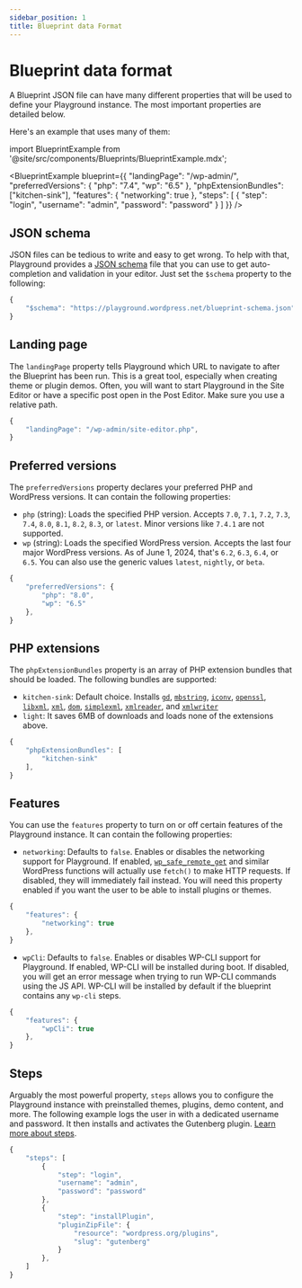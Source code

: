 ```yaml
---
sidebar_position: 1
title: Blueprint data Format
---
```


# Blueprint data format

A Blueprint JSON file can have many different properties that will be used to define your Playground instance. The most important properties are detailed below.

Here's an example that uses many of them:

import BlueprintExample from '@site/src/components/Blueprints/BlueprintExample.mdx';

<BlueprintExample blueprint={{
	"landingPage": "/wp-admin/",
	"preferredVersions": {
		"php": "7.4",
		"wp": "6.5"
	},
	"phpExtensionBundles": ["kitchen-sink"],
	"features": {
		"networking": true
	},
	"steps": [
		{
			"step": "login",
			"username": "admin",
			"password": "password"
		}
	]
}} />

## JSON schema

JSON files can be tedious to write and easy to get wrong. To help with that, Playground provides a [JSON schema](https://playground.wordpress.net/blueprint-schema.json) file that you can use to get auto-completion and validation in your editor. Just set the `$schema` property to the following:

```js
{
	"$schema": "https://playground.wordpress.net/blueprint-schema.json",
}
```

## Landing page

The `landingPage` property tells Playground which URL to navigate to after the Blueprint has been run. This is a great tool, especially when creating theme or plugin demos. Often, you will want to start Playground in the Site Editor or have a specific post open in the Post Editor. Make sure you use a relative path.

```js
{
	"landingPage": "/wp-admin/site-editor.php",
}
```

## Preferred versions

The `preferredVersions` property declares your preferred PHP and WordPress versions. It can contain the following properties:

-   `php` (string): Loads the specified PHP version. Accepts `7.0`, `7.1`, `7.2`, `7.3`, `7.4`, `8.0`, `8.1`, `8.2`, `8.3`, or `latest`. Minor versions like `7.4.1` are not supported.
-   `wp` (string): Loads the specified WordPress version. Accepts the last four major WordPress versions. As of June 1, 2024, that's `6.2`, `6.3`, `6.4`, or `6.5`. You can also use the generic values `latest`, `nightly`, or `beta`.

```js
{
	"preferredVersions": {
		"php": "8.0",
		"wp": "6.5"
	},
}
```

## PHP extensions

The `phpExtensionBundles` property is an array of PHP extension bundles that should be loaded. The following bundles are supported:

-   `kitchen-sink`: Default choice. Installs [`gd`](https://www.php.net/manual/en/book.image.php), [`mbstring`](https://www.php.net/manual/en/mbstring.installation.php), [`iconv`](https://www.php.net/manual/en/function.iconv.php), [`openssl`](https://www.php.net/manual/en/book.openssl.php), [`libxml`](https://www.php.net/manual/en/book.libxml.php), [`xml`](https://www.php.net/manual/en/xml.installation.php), [`dom`](https://www.php.net/manual/en/intro.dom.php), [`simplexml`](https://www.php.net/manual/en/book.simplexml.php), [`xmlreader`](https://www.php.net/manual/en/book.xmlreader.php), and [`xmlwriter`](https://www.php.net/manual/en/book.xmlwriter.php)
-   `light`: It saves 6MB of downloads and loads none of the extensions above.

```js
{
	"phpExtensionBundles": [
		"kitchen-sink"
	],
}
```

## Features

You can use the `features` property to turn on or off certain features of the Playground instance. It can contain the following properties:

-   `networking`: Defaults to `false`. Enables or disables the networking support for Playground. If enabled, [`wp_safe_remote_get`](https://developer.wordpress.org/reference/functions/wp_safe_remote_get/) and similar WordPress functions will actually use `fetch()` to make HTTP requests. If disabled, they will immediately fail instead. You will need this property enabled if you want the user to be able to install plugins or themes.

```js
{
	"features": {
		"networking": true
	},
}
```

-   `wpCli`: Defaults to `false`. Enables or disables WP-CLI support for Playground. If enabled, WP-CLI will be installed during boot. If disabled, you will get an error message when trying to run WP-CLI commands using the JS API. WP-CLI will be installed by default if the blueprint contains any `wp-cli` steps.

```js
{
	"features": {
		"wpCli": true
	},
}
```

## Steps

Arguably the most powerful property, `steps` allows you to configure the Playground instance with preinstalled themes, plugins, demo content, and more. The following example logs the user in with a dedicated username and password. It then installs and activates the Gutenberg plugin. [Learn more about steps](./05-steps.md).

```js
{
	"steps": [
		{
			"step": "login",
			"username": "admin",
			"password": "password"
		},
		{
			"step": "installPlugin",
			"pluginZipFile": {
				"resource": "wordpress.org/plugins",
				"slug": "gutenberg"
			}
		},
	]
}
```
